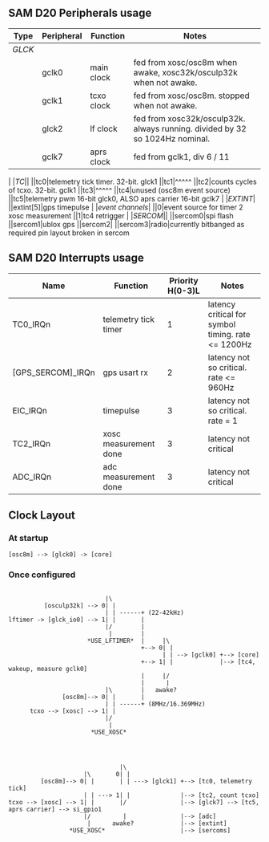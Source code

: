 ## SAM D20 Peripherals usage

| Type | Peripheral | Function | Notes
| --- | --- | --- | ---
|*GLCK*|
||gclk0|main clock|fed from xosc/osc8m when awake, xosc32k/osculp32k when not awake.
||gclk1|tcxo clock|fed from xosc/osc8m. stopped when not awake.
||glck2|lf clock  |fed from xosc32k/osculp32k. always running. divided by 32 so 1024Hz nominal.
||gclk7|aprs clock|fed from gclk1, div 6 / 11
|
|*TC*||
||tc0|telemetry tick timer. 32-bit. glck1
||tc1|^^^^^
||tc2|counts cycles of tcxo. 32-bit. gclk1
||tc3|^^^^^
||tc4|unused (osc8m event source)
||tc5|telemetry pwm 16-bit glck0, ALSO aprs carrier 16-bit gclk7
|
|*EXTINT*|
||extint[5]|gps timepulse
|
|*event channels*|
||0|event source for timer 2 xosc measurement
||1|tc4 retrigger
|
|*SERCOM*||
||sercom0|spi flash
||sercom1|ublox gps
||sercom2|
||sercom3|radio|currently bitbanged as required pin layout broken in sercom

## SAM D20 Interrupts usage

| Name | Function | Priority H(0-3)L | Notes
| --- | --- | --- | ---
|TC0_IRQn|telemetry tick timer|1|latency critical for symbol timing. rate <= 1200Hz
|[GPS_SERCOM]_IRQn|gps usart rx|2|latency not so critical. rate <= 960Hz
|EIC_IRQn|timepulse|3|latency not so critical. rate = 1
|TC2_IRQn|xosc measurement done|3|latency not critical
|ADC_IRQn|adc measurement done|3|latency not critical



## Clock Layout

### At startup

```
[osc8m] --> [glck0] -> [core]
```

### Once configured

```

                           |\
          [osculp32k] --> 0| |
                           | | ------+ (22-42kHz)
lftimer -> [glck_io0] --> 1| |       |
                           |/        |
                            |        |
                      *USE_LFTIMER*  |     |\
                                     +--> 0| |
                                           | | --> [gclk0] +--> [core]
                                     +--> 1| |             |--> [tc4, wakeup, measure gclk0]
                                     |     |/
                                     |      |
                           |\        |   awake?
               [osc8m]--> 0| |       |
                           | | ------+ (8MHz/16.369MHz)
      tcxo --> [xosc] --> 1| |
                           |/
                            |
                       *USE_XOSC*




                               |\
                     |\       0| |
         [osc8m]--> 0| |       | | ---> [glck1] +--> [tc0, telemetry tick]
                     | | ---> 1| |              |--> [tc2, count tcxo]
tcxo --> [xosc] --> 1| |       |/               |--> [glck7] --> [tc5, aprs carrier] --> si_gpio1
                     |/         |               |--> [adc]
                      |      awake?             |--> [extint]
                 *USE_XOSC*                     |--> [sercoms]

```
